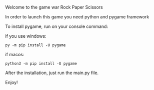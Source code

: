Welcome to the game war Rock Paper Scissors

In order to launch this game you need python and pygame framework

To install pygame, run on your console command:

if you use windows:

    py -m pip install -U pygame

if macos:

    python3 -m pip install -U pygame


After the installation, just run the main.py file. 

Enjoy!

